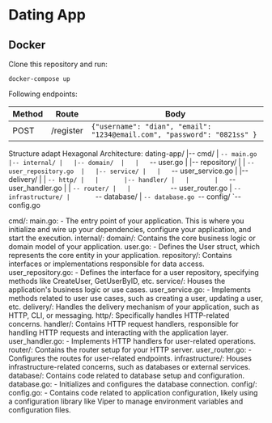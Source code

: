 # Dating App

## Docker
Clone this repository and run:
```
docker-compose up 
```

Following endpoints:

| Method | Route                | Body                                               |
| ------ | -------------------- |----------------------------------------------------|
| POST   | /register            | `{"username": "dian", "email": "1234@email.com", "password": "0821ss" }`|


Structure adapt Hexagonal Architecture:
dating-app/
|-- cmd/
|   `-- main.go
|-- internal/
|   |-- domain/ 
|   |   `-- user.go
|   |-- repository/
|   |   `-- user_repository.go 
|   |-- service/
|   |   `-- user_service.go
|   |-- delivery/
|   |   `-- http/
|   |       |-- handler/
|   |       |   `-- user_handler.go
|   |       `-- router/
|   |           `-- user_router.go
|   `-- infrastructure/
|       `-- database/
|           `-- database.go
`-- config/
    `-- config.go

cmd/:
  main.go: 
    - The entry point of your application. This is where you initialize and wire up your dependencies, configure your application, and start the execution.
internal/:
  domain/: Contains the core business logic or domain model of your application.
    user.go: 
      - Defines the User struct, which represents the core entity in your application.
  repository/: Contains interfaces or implementations responsible for data access.
    user_repository.go: 
      - Defines the interface for a user repository, specifying methods like CreateUser, GetUserByID, etc.
  service/: Houses the application's business logic or use cases.
    user_service.go: 
      - Implements methods related to user use cases, such as creating a user, updating a user, etc.
  delivery/: Handles the delivery mechanism of your application, such as HTTP, CLI, or messaging.
    http/: Specifically handles HTTP-related concerns.
      handler/: Contains HTTP request handlers, responsible for handling HTTP requests and interacting with the application layer.
        user_handler.go: 
          - Implements HTTP handlers for user-related operations.
      router/: Contains the router setup for your HTTP server.
        user_router.go: 
        - Configures the routes for user-related endpoints.
  infrastructure/: Houses infrastructure-related concerns, such as databases or external services.
    database/: Contains code related to database setup and configuration.
      database.go: 
      - Initializes and configures the database connection.
    config/:
      config.go: 
        - Contains code related to application configuration, likely using a configuration library like Viper to manage environment variables and configuration files.